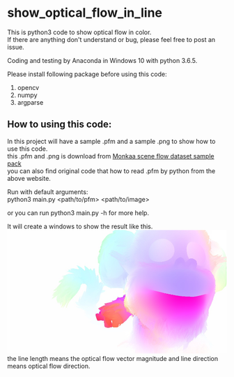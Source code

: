 # show_optical_flow_in_line
This is python3 code to show optical flow in color.<br />
If there are anything don't understand or bug, please feel free to post an issue.<br />

Coding and testing by Anaconda in Windows 10 with python 3.6.5.<br />

Please install following package before using this code:<br />
1. opencv<br />
2. numpy<br />
3. argparse<br />

## How to using this code:
In this project will have a sample .pfm and a sample .png to show how to use this code.<br />
this .pfm and .png is download from [Monkaa scene flow dataset sample pack](https://lmb.informatik.uni-freiburg.de/resources/datasets/SceneFlowDatasets.en.html)<br /> 
you can also find original code that how to read .pfm by python from the above website.<br /> 

Run with default arguments:<br />
python3 main.py <path/to/pfm> <path/to/image><br />

or you can run python3 main.py -h for more help.

It will create a windows to show the result like this.<br />
![alt text](https://github.com/SHENG-KAI-HUANG/show_optical_flow_in_color/blob/master/readme_image/flow_48.jpg)<br />
the line length means the optical flow vector magnitude and line direction means optical flow direction.

